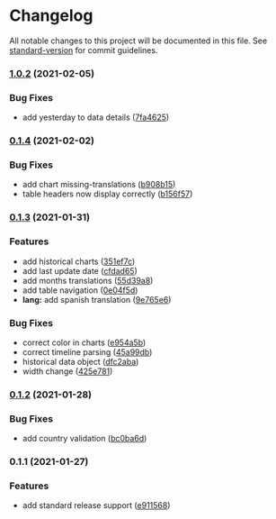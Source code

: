 # Changelog

All notable changes to this project will be documented in this file. See [standard-version](https://github.com/conventional-changelog/standard-version) for commit guidelines.

### [1.0.2](https://github.com/tomasanchez/covid19/compare/v0.1.4...v1.0.2) (2021-02-05)


### Bug Fixes

* add yesterday to data details ([7fa4625](https://github.com/tomasanchez/covid19/commit/7fa4625953963fa58ce6440528653cdcfd7ca861))

### [0.1.4](https://github.com/tomasanchez/covid19/compare/v0.1.3...v0.1.4) (2021-02-02)


### Bug Fixes

* add chart missing-translations ([b908b15](https://github.com/tomasanchez/covid19/commit/b908b15a718cc88863aab9a4a3faa1cced0b8085))
* table headers now display correctly ([b156f57](https://github.com/tomasanchez/covid19/commit/b156f57857a9f9e8cc29208c1196cb551ae68fab))

### [0.1.3](https://github.com/tomasanchez/covid19/compare/v0.1.2...v0.1.3) (2021-01-31)


### Features

* add historical charts ([351ef7c](https://github.com/tomasanchez/covid19/commit/351ef7c86c71550281180091dc708da3bb937630))
* add last update date ([cfdad65](https://github.com/tomasanchez/covid19/commit/cfdad658bf3881f8741cf78c471411f6a4f10c81))
* add months translations ([55d39a8](https://github.com/tomasanchez/covid19/commit/55d39a83001498a2959b174f478ae9a309c8a958))
* add table navigation ([0e04f5d](https://github.com/tomasanchez/covid19/commit/0e04f5dee494242aca3dfe3a489694f8cb764b27))
* **lang:** add spanish translation ([9e765e6](https://github.com/tomasanchez/covid19/commit/9e765e6b0ed7bde6f326b8993636e1aa83342d7a))


### Bug Fixes

* correct color in charts ([e954a5b](https://github.com/tomasanchez/covid19/commit/e954a5bc51dbb5ac2779a10f3c0a0766306a105b))
* correct timeline parsing ([45a99db](https://github.com/tomasanchez/covid19/commit/45a99db162bd8cb6fbd9151390b55b1ae7fd4c4d))
* historical data object ([dfc2aba](https://github.com/tomasanchez/covid19/commit/dfc2aba94f34060335d0151922455a8e3998ae55))
* width change ([425e781](https://github.com/tomasanchez/covid19/commit/425e781b23d0c90ee256203eb2b5ba233e23ec58))

### [0.1.2](https://github.com/tomasanchez/covid19/compare/v0.1.1...v0.1.2) (2021-01-28)


### Bug Fixes

* add country validation ([bc0ba6d](https://github.com/tomasanchez/covid19/commit/bc0ba6d558c688633e7bf7ab61abac4e44a8c9ea))

### 0.1.1 (2021-01-27)


### Features

* add standard release support ([e911568](https://github.com/tomasanchez/covid19/commit/e911568ed3f7fe9d255542a5d48fc29d62d2eb79))
